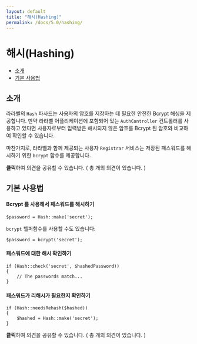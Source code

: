 ```yaml
---
layout: default
title: "해시(Hashing)"
permalink: /docs/5.0/hashing/
---
```


# 해시(Hashing)

- [소개](#introduction)
- [기본 사용법](#basic-usage)

<a name="introduction"></a>
## 소개

라라벨의 `Hash` 파사드는 사용자의 암호를 저장하는 데 필요한 안전한 Bcrypt 해싱을 제공합니다. 만약 라라벨 어플리케이션에 포함되어 있는 `AuthController` 컨트롤러를 사용하고 있다면 사용자로부터 입력받은 해시되지 않은 암호를 Bcrypt 된 암호와 비교하여 확인할 수 있습니다.

마찬가지로, 라라벨과 함께 제공되는 사용자 `Registrar` 서비스는 저장된 패스워드를 해시하기 위한 `bcrypt` 함수를 제공합니다.

<div class="chak-comment-wrap"><div class="chak-comment-widget" data-apikey="coe00da03b685a0dd18fb6a08af0923de0-laravel-korean-docs-해시(Hashing)-소개" ><i class="xi-message"></i> <strong>클릭</strong>하여 의견을 공유할 수 있습니다. ( 총 <span class="count"><i class="xi-spinner-5 xi-spin"></i></span>개의 의견이 있습니다. )</div></div>

<a name="basic-usage"></a>
## 기본 사용법

#### Bcrypt 를 사용해서 패스워드를 해시하기

	$password = Hash::make('secret');

`bcrypt` 헬퍼함수를 사용할 수도 있습니다:

	$password = bcrypt('secret');

#### 패스워드에 대한 해시 확인하기

	if (Hash::check('secret', $hashedPassword))
	{
		// The passwords match...
	}

#### 패스워드가 리해시가 필요한지 확인하기

	if (Hash::needsRehash($hashed))
	{
		$hashed = Hash::make('secret');
	}

<div class="chak-comment-wrap"><div class="chak-comment-widget" data-apikey="coe00da03b685a0dd18fb6a08af0923de0-laravel-korean-docs-해시(Hashing)-기본 사용법" ><i class="xi-message"></i> <strong>클릭</strong>하여 의견을 공유할 수 있습니다. ( 총 <span class="count"><i class="xi-spinner-5 xi-spin"></i></span>개의 의견이 있습니다. )</div></div>


